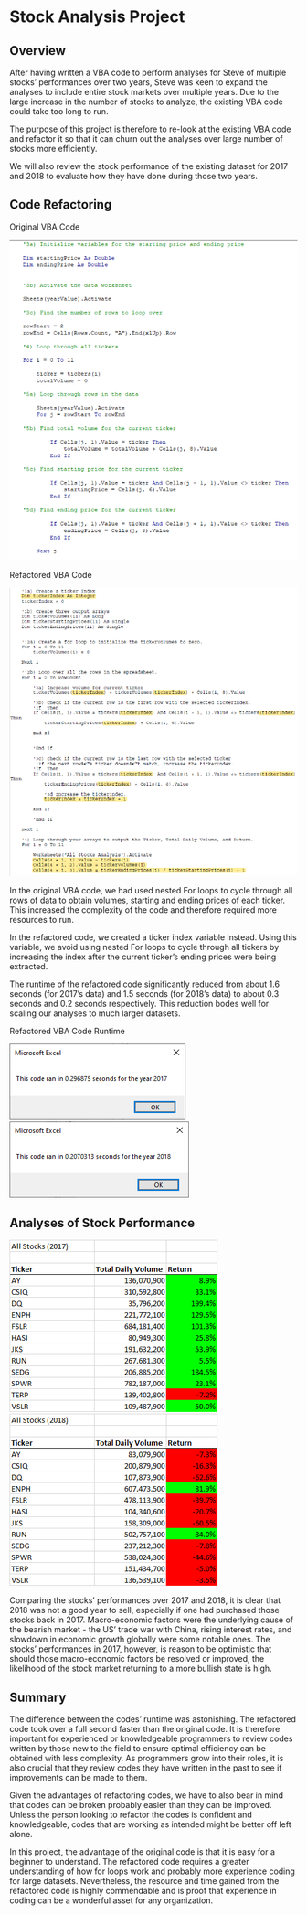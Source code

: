 # Stock Analysis Project
## Overview
After having written a VBA code to perform analyses for Steve of multiple stocks’ performances over two years, Steve was keen to expand the analyses to include entire stock markets over multiple years. Due to the large increase in the number of stocks to analyze, the existing VBA code could take too long to run.

The purpose of this project is therefore to re-look at the existing VBA code and refactor it so that it can churn out the analyses over large number of stocks more efficiently.

We will also review the stock performance of the existing dataset for 2017 and 2018 to evaluate how they have done during those two years.

## Code Refactoring
Original VBA Code 

![Original VBA Code](https://github.com/hwaijiinlee/stock-analysis/blob/main/Resources/AllStocksAnalysis_Original.png)

Refactored VBA Code

![Refactored VBA Code](https://github.com/hwaijiinlee/stock-analysis/blob/main/Resources/AllStocksAnalysis_Refactored.png)

In the original VBA code, we had used nested For loops to cycle through all rows of data to obtain volumes, starting and ending prices of each ticker. This increased the complexity of the code and therefore required more resources to run.

In the refactored code, we created a ticker index variable instead. Using this variable, we avoid using nested For loops to cycle through all tickers by increasing the index after the current ticker’s ending prices were being extracted.

The runtime of the refactored code significantly reduced from about 1.6 seconds (for 2017’s data) and 1.5 seconds (for 2018’s data) to about 0.3 seconds and 0.2 seconds respectively. This reduction bodes well for scaling our analyses to much larger datasets.

Refactored VBA Code Runtime

![Refactored VBA Code Runtime 2017](https://github.com/hwaijiinlee/stock-analysis/blob/main/Resources/VBA_Challenge_2017.png)
![Refactored VBA Code Runtime 2018](https://github.com/hwaijiinlee/stock-analysis/blob/main/Resources/VBA_Challenge_2018.png)

## Analyses of Stock Performance
![2017 Stock Performance](https://github.com/hwaijiinlee/stock-analysis/blob/main/Resources/AllStocksAnalysis_2017.png)
![2018 Stock Performance](https://github.com/hwaijiinlee/stock-analysis/blob/main/Resources/AllStocksAnalysis_2018.png)

Comparing the stocks’ performances over 2017 and 2018, it is clear that 2018 was not a good year to sell, especially if one had purchased those stocks back in 2017. Macro-economic factors were the underlying cause of the bearish market -  the US’ trade war with China, rising interest rates, and slowdown in economic growth globally were some notable ones. The stocks’ performances in 2017, however, is reason to be optimistic that should those macro-economic factors be resolved or improved, the likelihood of the stock market returning to a more bullish state is high.

## Summary
The difference between the codes’ runtime was astonishing. The refactored code took over a full second faster than the original code. It is therefore important for experienced or knowledgeable programmers to review codes written by those new to the field to ensure optimal efficiency can be obtained with less complexity. As programmers grow into their roles, it is also crucial that they review codes they have written in the past to see if improvements can be made to them.

Given the advantages of refactoring codes, we have to also bear in mind that codes can be broken probably easier than they can be improved. Unless the person looking to refactor the codes is confident and knowledgeable, codes that are working as intended might be better off left alone.

In this project, the advantage of the original code is that it is easy for a beginner to understand. The refactored code requires a greater understanding of how for loops work and probably more experience coding for large datasets. Nevertheless, the resource and time gained from the refactored code is highly commendable and is proof that experience in coding can be a wonderful asset for any organization.



